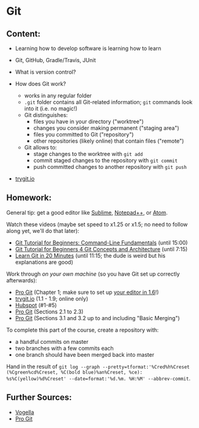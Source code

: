 # Git

## Content:

* Learning how to develop software is learning how to learn
* Git, GitHub, Gradle/Travis, JUnit
* What is version control?

* How does Git work?
	* works in any regular folder
	* `.git` folder contains all Git-related information; `git` commands look into it (i.e. no magic!)
	* Git distinguishes:
		* files you have in your directory ("worktree")
		* changes you consider making permanent ("staging area")
		* files you committed to Git ("repository")
		* other repositories (likely online) that contain files ("remote")
	* Git allows to:
		* stage changes to the worktree with `git add`
		* commit staged changes to the repository with `git commit`
		* push committed changes to another repository with `git push`
* [trygit.io](https://try.github.io)


## Homework:

General tip: get a good editor like [Sublime](http://sublimetext.com/), [Notepad++](https://notepad-plus-plus.org/), or [Atom](http://atom.io/).

Watch these videos (maybe set speed to x1.25 or x1.5; no need to follow along yet, we'll do that later):

* [Git Tutorial for Beginners: Command-Line Fundamentals](https://www.youtube.com/watch?v=HVsySz-h9r4) (until 15:00)
* [Git Tutorial for Beginners 4 Git Concepts and Architecture](https://www.youtube.com/watch?v=ihKRRWBVn5k) (until 7:15)
* [Learn Git in 20 Minutes](https://www.youtube.com/watch?v=Y9XZQO1n_7c&t=1m30s) (until 11:15; the dude is weird but his explanations are good)

Work through _on your own machine_ (so you have Git set up correctly afterwards):

* [Pro Git](https://git-scm.com/book/en/v2) (Chapter 1; make sure to set up [your editor in 1.6](https://git-scm.com/book/en/v2/Getting-Started-First-Time-Git-Setup#_your_editor)!)
* [trygit.io](https://try.github.io) (1.1 - 1.9; online only)
* [Hubspot](http://product.hubspot.com/blog/git-and-github-tutorial-for-beginners) (#1-#5)
* [Pro Git](https://git-scm.com/book/en/v2) (Sections 2.1 to 2.3)
* [Pro Git](https://git-scm.com/book/en/v2) (Sections 3.1 and 3.2 up to and including "Basic Merging")

To complete this part of the course, create a repository with:

* a handful commits on master
* two branches with a few commits each
* one branch should have been merged back into master

Hand in the result of `git log --graph --pretty=tformat:'%Cred%h%Creset (%Cgreen%cd%Creset, %C(bold blue)%an%Creset, %ce): %s%C(yellow)%d%Creset' --date=format:'%d.%m. %H:%M' --abbrev-commit`.

## Further Sources:

* [Vogella](http://www.vogella.com/tutorials/Git/article.html)
* [Pro Git](https://git-scm.com/book/en/v2)
